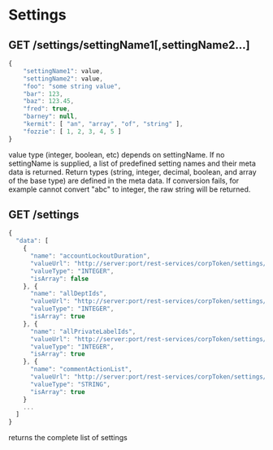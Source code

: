 # Settings

## GET /settings/settingName1[,settingName2...]

``` javascript
{
    "settingName1": value,
    "settingName2": value,
    "foo": "some string value",
    "bar": 123,
    "baz": 123.45,
    "fred": true,
    "barney": null,
    "kermit": [ "an", "array", "of", "string" ],
    "fozzie": [ 1, 2, 3, 4, 5 ]
}
```

value type (integer, boolean, etc) depends on settingName.
If no settingName is supplied, a list of predefined setting names and their meta data is returned. Return types (string, integer, decimal, boolean, and array of the base type) are defined in the meta data. If conversion fails, for example cannot convert "abc" to integer, the raw string will be returned.

## GET /settings

``` javascript
{
  "data": [
    {
      "name": "accountLockoutDuration",
      "valueUrl": "http://server:port/rest-services/corpToken/settings/accountLockoutDuration",
      "valueType": "INTEGER",
      "isArray": false
    }, {
      "name": "allDeptIds",
      "valueUrl": "http://server:port/rest-services/corpToken/settings/allDeptIds",
      "valueType": "INTEGER",
      "isArray": true
    }, {
      "name": "allPrivateLabelIds",
      "valueUrl": "http://server:port/rest-services/corpToken/settings/allPrivateLabelIds",
      "valueType": "INTEGER",
      "isArray": true
    }, {
      "name": "commentActionList",
      "valueUrl": "http://server:port/rest-services/corpToken/settings/commentActionList",
      "valueType": "STRING",
      "isArray": true
    }
    ...
  ]
}
```

returns the complete list of settings
